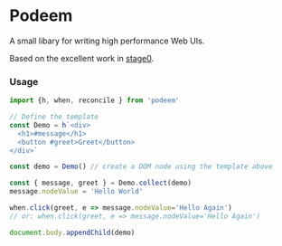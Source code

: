# Podeem

A small libary for writing high performance Web UIs. 

Based on the excellent work in [stage0](https://github.com/Freak613/stage0).

### Usage

```js
import {h, when, reconcile } from 'podeem'

// Define the template
const Demo = h`<div>
  <h1>#message</h1>
  <button #greet>Greet</button>
</div>`

const demo = Demo() // create a DOM node using the template above

const { message, greet } = Demo.collect(demo)
message.nodeValue = 'Hello World'

when.click(greet, e => message.nodeValue='Hello Again')
// or: when.click(greet, e => message.nodeValue='Hello Again')

document.body.appendChild(demo)
```

